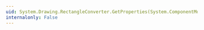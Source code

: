 ```yaml
---
uid: System.Drawing.RectangleConverter.GetProperties(System.ComponentModel.ITypeDescriptorContext,System.Object,System.Attribute[])
internalonly: False
---
```

